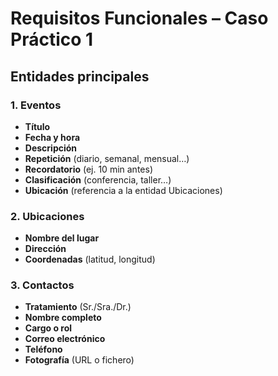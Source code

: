 # Requisitos Funcionales – Caso Práctico 1

## Entidades principales

### 1. Eventos  
- **Título**  
- **Fecha y hora**  
- **Descripción**  
- **Repetición** (diario, semanal, mensual…)  
- **Recordatorio** (ej. 10 min antes)  
- **Clasificación** (conferencia, taller…)  
- **Ubicación** (referencia a la entidad Ubicaciones)

### 2. Ubicaciones  
- **Nombre del lugar**  
- **Dirección**  
- **Coordenadas** (latitud, longitud)

### 3. Contactos  
- **Tratamiento** (Sr./Sra./Dr.)  
- **Nombre completo**  
- **Cargo o rol**  
- **Correo electrónico**  
- **Teléfono**  
- **Fotografía** (URL o fichero)
